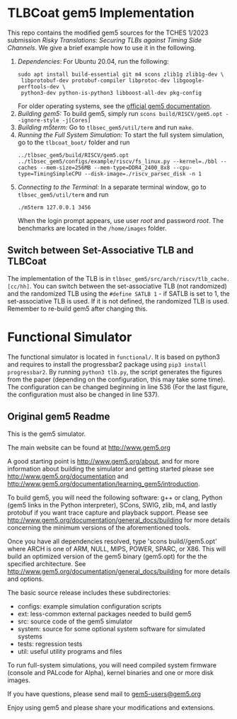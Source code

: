 # TLBCoat gem5 Implementation

This repo contains the modified gem5 sources for the TCHES 1/2023 submission _Risky Translations: Securing TLBs against Timing Side Channels_.
We give a brief example how to use it in the following.

1. *Dependencies*: For Ubuntu 20.04, run the following:
   ```
   sudo apt install build-essential git m4 scons zlib1g zlib1g-dev \
    libprotobuf-dev protobuf-compiler libprotoc-dev libgoogle-perftools-dev \
    python3-dev python-is-python3 libboost-all-dev pkg-config
   ```
   For older operating systems, see the [official gem5 documentation](https://www.gem5.org/documentation/general_docs/building).
2. *Building gem5:* To build gem5, simply run 
   ```scons build/RISCV/gem5.opt --ignore-style -j[Cores]```
3. *Building m5term:* Go to `tlbsec_gem5/util/term` and run `make`.
4. *Running the Full System Simulation:* To start the full system simulation, go to the `tlbcoat_boot/` folder and run 
   ```
   ../tlbsec_gem5/build/RISCV/gem5.opt ../tlbsec_gem5/configs/example/riscv/fs_linux.py --kernel=./bbl --caches --mem-size=256MB --mem-type=DDR4_2400_8x8 --cpu-type=TimingSimpleCPU --disk-image=./riscv_parsec_disk -n 1
   ```
5. *Connecting to the Terminal:* In a separate terminal window, go to `tlbsec_gem5/util/term` and run 
   ```
   ./m5term 127.0.0.1 3456
   ```
   When the login prompt appears, use user _root_ and password _root_. The benchmarks are located in the `/home/images` folder.

## Switch between Set-Associative TLB and TLBCoat
The implementation of the TLB is in `tlbsec_gem5/src/arch/riscv/tlb_cache.[cc/hh]`. You can switch between the set-associative
TLB (not randomized) and the randomized TLB using the `#define SATLB 1` - if SATLB is set to 1, the set-associative TLB is used.
If it is not defined, the randomized TLB is used. Remember to re-build gem5 after changing this. 

# Functional Simulator

The functional simulator is located in `functional/`. It is based on python3 and requires to install the progressbar2 package using 
`pip3 install progressbar2`. By running `python3 tlb.py`, the script generates the figures from the paper (depending on the configuration, this may take some time). The configuration can be changed beginning in line 536 (For the last figure, the configuration must also be changed in line 537). 


## Original gem5 Readme
This is the gem5 simulator.

The main website can be found at http://www.gem5.org

A good starting point is http://www.gem5.org/about, and for
more information about building the simulator and getting started
please see http://www.gem5.org/documentation and
http://www.gem5.org/documentation/learning_gem5/introduction.

To build gem5, you will need the following software: g++ or clang,
Python (gem5 links in the Python interpreter), SCons, SWIG, zlib, m4,
and lastly protobuf if you want trace capture and playback
support. Please see http://www.gem5.org/documentation/general_docs/building
for more details concerning the minimum versions of the aforementioned tools.

Once you have all dependencies resolved, type 'scons
build/<ARCH>/gem5.opt' where ARCH is one of ARM, NULL, MIPS, POWER, SPARC,
or X86. This will build an optimized version of the gem5 binary (gem5.opt)
for the the specified architecture. See
http://www.gem5.org/documentation/general_docs/building for more details and
options.

The basic source release includes these subdirectories:
   - configs: example simulation configuration scripts
   - ext: less-common external packages needed to build gem5
   - src: source code of the gem5 simulator
   - system: source for some optional system software for simulated systems
   - tests: regression tests
   - util: useful utility programs and files

To run full-system simulations, you will need compiled system firmware
(console and PALcode for Alpha), kernel binaries and one or more disk
images.

If you have questions, please send mail to gem5-users@gem5.org

Enjoy using gem5 and please share your modifications and extensions.

